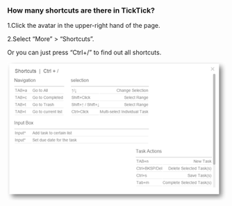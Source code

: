 ### How many shortcuts are there in TickTick?
1.Click the avatar in the upper-right hand of the page.

2.Select “More” > “Shortcuts”.

Or you can just press “Ctrl+/” to find out all shortcuts.

![](../images/webshortcut.png)


